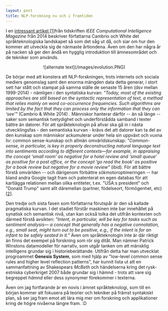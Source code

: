 ```yaml
---
layout: post
title: NLP-forskning nu och i framtiden
---
```


I en [intressant artikel [1]](https://www.sentic.net/jumping-nlp-curves.pdf)från tidskriften *IEEE Computational Intelligence Magazine* från 2014 beskriver författarna Cambrio och White det språkteknologiska landskapet så som det såg ut då, och siar om hur den kommer att utveckla sig de närmaste årtiondena. Även om den har några år på nacken så ger den ändå en hygglig introduktion till ämnesområdet och de tekniker som används.

<p align="center">![alternate text](/images/evolution.PNG)</p>

De börjar med att konstera att NLP-forskningen, trots internets och sociala mediers genomslag samt den enorma mängden data detta generar, i stort sett har stått och stampat på samma ställe de senaste 15 åren (dsv mellan 1999-2014) - nämligen i den syntatiska kurvan: *"Today, most of the existing approaches are still based on the syntactic representation of text, a method that relies mainly on word co-occurrence frequencies. Such algorithms are limited by the fact that they can process only the information that they can ‘see’"* (Cambrio & White 2014) . Människor hanterar därför -- än så länge -- saker som semantisk tvetydighet och underförstådda samband i texter bättre än datorer. 
För att språkteknologin på allvar ska gå in i nästa utvecklingsfas - den semantiska kurvan - krävs det att datorer kan ta del av den kunskap som människor ackumulerar under hela sin uppväxt och vuxna liv: common sense-kunskap och allmän omvärldskunskap: *"Common-sense, in particular, is key in properly deconstructing natural language text into sentiments according to different contexts—for example, in appraising the concept ‘small room’ as negative for a hotel review and ‘small queue’ as positive for a post office, or the concept ‘go read the book’ as positive for a book review but negative for a movie review"* (ibid). För att bättre förstå omvärlden -- och därigenom förbättre sökmotoroptimeringen -- har bland andra Google tagit fram och patenterat en egen databas för att kartlägga relationen mellan olika entiteter, t.ex. "USA:s president" och "Donald Trump" samt allt däremellan (partner, födelseort, förmögenhet, etc) [[2](https://searchengineland.com/google-patent-on-related-entities-and-what-it-means-for-seo-295727)].     

Den tredje och sista fasen som författarna förutspår är den så kallade pragmatiska kurvan. I det stadiet förstår maskinen inte bar innehållet på synatisk och semantisk nivå, utan kan också tolka det utifrån kontexten och därmed förstå avsikten: *"Intent, in particular, will be key for tasks such as sentiment analysis— a concept that generally has a negative connotation, e.g., small seat, might turn out to be positive, e.g., if the intent is for an infant to be safely seated in it."* Även om språkteknologin inte är där riktigt än finns det exempel på forskning som rör sig ditåt. Man nämner Patrick Winstons datamodeller för narrativ, som utgår tanken om att mänsklig intelligens grundar sig i historieberättande. Utifrån detta har man utvecklat progroammet **Genesis System**, som med hjälp av "low-level common sense rules and higher level reflection patterns", har kunnit lista ut att en sammanfattning av Shakespears *McBeth* och händelserna kring det rysk-estniska cyberkriget 2007 både grundar sig i hämnd - trots att vare sig begreppet *hämnd* eller dess synonymer förekommer i texterna.   

Även om jag fortfarande är en novis i ämnet språkteknologi, som till en början kommer att fokusera på teorier och tekniker på främst syntakiskt plan, så ser jag fram emot att lära mig mer om forskning och applikationer kring de högre nivåerna längre fram. :D